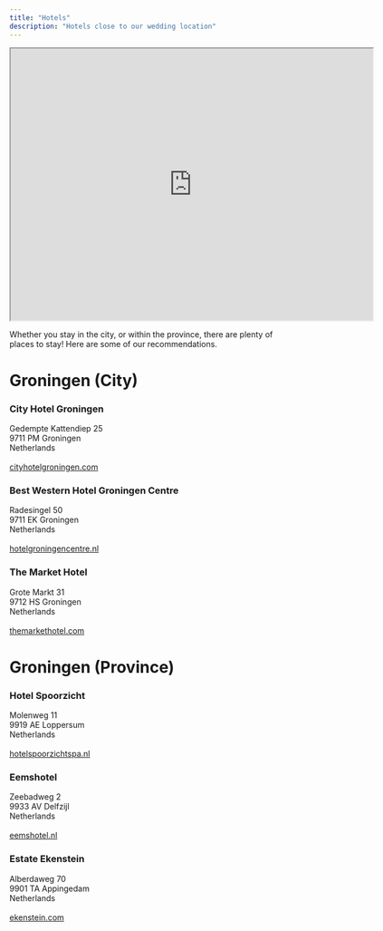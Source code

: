 ```yaml
---
title: "Hotels"
description: "Hotels close to our wedding location"
---
```


<iframe src="https://www.google.com/maps/d/u/0/embed?mid=1cI-A2JbfgCQ5K100wCcERvE9fKmSLcQ&ehbc=2E312F" width="640" height="480"></iframe>

Whether you stay in the city, or within the province, there are plenty of places to stay! Here are some of our recommendations.

<h1>Groningen (City)</h1>

<h3>City Hotel Groningen</h3>

Gedempte Kattendiep 25<br />
9711 PM Groningen<br />
Netherlands<br />
<br />
<a href="https://www.cityhotelgroningen.com/en/">cityhotelgroningen.com</a>

<h3>Best Western Hotel Groningen Centre</h3>

Radesingel 50<br />
9711 EK Groningen<br />
Netherlands<br />
<br />
<a href="https://hotelgroningencentre.nl/en/">hotelgroningencentre.nl</a>

<h3>The Market Hotel</h3>

Grote Markt 31<br />
9712 HS Groningen<br />
Netherlands<br />
<br />
<a href="https://themarkethotel.com/">themarkethotel.com</a>

<h1>Groningen (Province)</h1>


<h3>Hotel Spoorzicht</h3>

Molenweg 11<br />
9919 AE Loppersum<br />
Netherlands<br />
<br />
<a href="https://www.hotelspoorzichtspa.nl/">hotelspoorzichtspa.nl</a>

<h3>Eemshotel</h3>

Zeebadweg 2<br />
9933 AV Delfzijl<br />
Netherlands<br />
<br />
<a href="https://www.eemshotel.nl/en/">eemshotel.nl</a>

<h3>Estate Ekenstein</h3>

Alberdaweg 70<br />
9901 TA Appingedam<br />
Netherlands<br />
<br />
<a href="https://www.ekenstein.com/en/hotel/">ekenstein.com</a>
